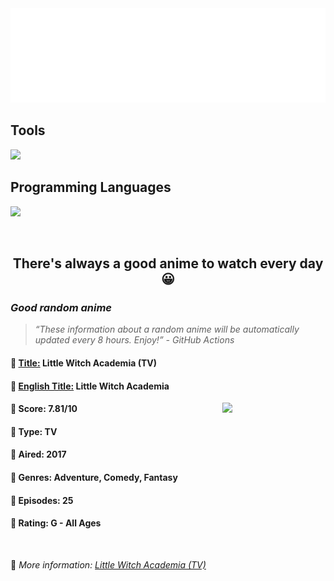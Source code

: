 
<img src="svg/nai.svg" />

<p>
  <h2>Tools</h2>
  <a href="https://skillicons.dev">
    <img src="https://skillicons.dev/icons?i=git,dotnet,mongodb,express,react,nodejs,bootstrap,tailwind,laravel" />
  </a>

  <br />

  <h2>Programming Languages</h2>

  <a href="https://skillicons.dev">
    <img src="https://skillicons.dev/icons?i=javascript,typescript,html,css,cs,php" />
  </a>
</p>

<br />

<h2 align="center">There's always a good anime to watch every day 😀</h2>
<h3><i>Good random anime</i></h3>

<blockquote>
<i>
<q>These information about a random anime will be automatically updated every 8 hours. Enjoy!</q> - GitHub Actions
</i>
</blockquote>

<h4>
  <strong>🥭 <u>Title:</u></strong> Little Witch Academia (TV)
</h4>

<h4>🌿 <u>English Title:</u> Little Witch Academia</h4>

<img align="right" width="165" src=https://cdn.myanimelist.net/images/anime/13/83934.jpg />

<h4>🌱 Score: 7.81/10</h4>

<h4>🌲 Type: TV</h4>

<h4>🌴 Aired: 2017</h4>

<h4>🌵 Genres: Adventure, Comedy, Fantasy</h4>

<h4>🥑 Episodes: 25</h4>

<h4>🍏 Rating: G - All Ages</h4>

<br />

🍂 *More information: [Little Witch Academia (TV)](https://myanimelist.net/anime/33489/Little_Witch_Academia_TV)*
    